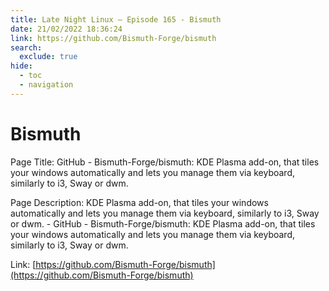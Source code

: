 ```yaml
---
title: Late Night Linux – Episode 165 - Bismuth
date: 21/02/2022 18:36:24
link: https://github.com/Bismuth-Forge/bismuth
search:
  exclude: true
hide:
  - toc
  - navigation
---
```


# Bismuth

Page Title: GitHub - Bismuth-Forge/bismuth: KDE Plasma add-on, that tiles your windows automatically and lets you manage them via keyboard, similarly to i3, Sway or dwm.

Page Description: KDE Plasma add-on, that tiles your windows automatically and lets you manage them via keyboard, similarly to i3, Sway or dwm. - GitHub - Bismuth-Forge/bismuth: KDE Plasma add-on, that tiles your windows automatically and lets you manage them via keyboard, similarly to i3, Sway or dwm. 

Link: [https://github.com/Bismuth-Forge/bismuth](https://github.com/Bismuth-Forge/bismuth)